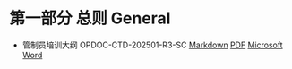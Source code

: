 # 第一部分 总则 General

- 管制员培训大纲 OPDOC-CTD-202501-R3-SC [Markdown](/CTD/OPDOC-CTD-202501-R3-SC.md) [PDF](#) [Microsoft Word](#)

